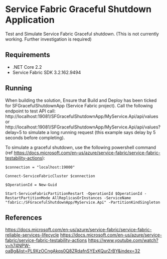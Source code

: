 # Service Fabric Graceful Shutdown Application
Test and Simulate Service Fabric Graceful shutdown. (This is not currently working. Further investigation is required)

## Requirements
- .NET Core 2.2
- Service Fabric SDK 3.2.162.9494

## Running
When building the solution, Ensure that Build and Deploy has been ticked for SFGracefulShutdownApp (Service Fabric project).  Call the following endpoint to test API call: http://localhost:19081/SFGracefulShutdownApp/MyService.Api/api/values or http://localhost:19081/SFGracefulShutdownApp/MyService.Api/api/values?delay=5 to simulate a long running request (this example says delay by 5 seconds before completing).

To simulate a graceful shutdown, use the following powershell command (ref https://docs.microsoft.com/en-us/azure/service-fabric/service-fabric-testability-actions):

```
$connection = "localhost:19000"

Connect-ServiceFabricCluster $connection

$OperationId = New-Guid

Start-ServiceFabricPartitionRestart -OperationId $OperationId -RestartPartitionMode AllReplicasOrInstances -ServiceName "fabric:/SFGracefulShutdownApp/MyService.Api" -PartitionKindSingleton
```

## References
https://docs.microsoft.com/en-us/azure/service-fabric/service-fabric-reliable-services-lifecycle
https://docs.microsoft.com/en-us/azure/service-fabric/service-fabric-testability-actions
https://www.youtube.com/watch?v=h74NPW-oaBg&list=PL9XzOCngAkqs0Q8ZRdafnSYExKQurZrBY&index=32
